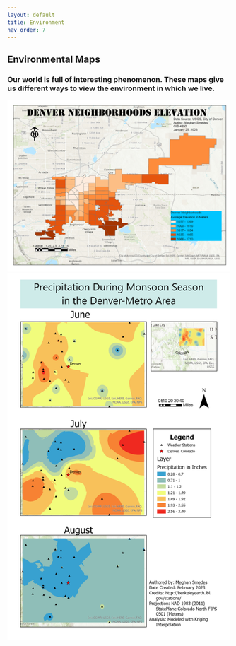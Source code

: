 ```yaml
---
layout: default
title: Environment
nav_order: 7
---
```


## Environmental Maps

### Our world is full of interesting phenomenon.  These maps give us different ways to view the environment in which we live.

<img src = "https://github.com/megsmedes/GISmedes/blob/main/img/Denver%20Neighborhoods%20Elevation3.jpg?raw=true" alt = "Denver Elevations Map" >

<img src = "https://github.com/megsmedes/GISmedes/blob/main/img/Mini%20Project%202.jpg?raw=true" alt = "Denver Monsoons Map" >


